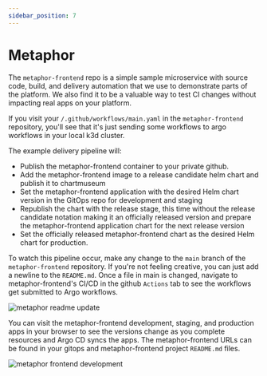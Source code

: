 ```yaml
---
sidebar_position: 7
---
```


# Metaphor

The ```metaphor-frontend``` repo is a simple sample microservice with source code, build, and delivery automation that we use to demonstrate parts of the platform. We also find it to be a valuable way to test CI changes without impacting real apps on your platform.

If you visit your ```/.github/workflows/main.yaml``` in the ```metaphor-frontend``` repository, you'll see that it's just sending some workflows to argo workflows in your local k3d cluster.

The example delivery pipeline will:

- Publish the metaphor-frontend container to your private github.
- Add the metaphor-frontend image to a release candidate helm chart and publish it to chartmuseum
- Set the metaphor-frontend application with the desired Helm chart version in the GitOps repo for development and staging
- Republish the chart with the release stage, this time without the release candidate notation making it an officially released version and prepare the metaphor-frontend application chart for the next release version
- Set the officially released metaphor-frontend chart as the desired Helm chart for production.

To watch this pipeline occur, make any change to the ```main``` branch of the ```metaphor-frontend``` repository. If you're not feeling creative, you can just add a newline to the ```README.md```. Once a file in main is changed, navigate to metaphor-frontend's CI/CD in the github ```Actions``` tab to see the workflows get submitted to Argo workflows.

![metaphor readme update](/img/metaphor-readme-update.png)

You can visit the metaphor-frontend development, staging, and production apps in your browser to see the versions change as you complete resources and Argo CD syncs the apps. The metaphor-frontend URLs can be found in your gitops and metaphor-frontend project ```README.md``` files.

![metaphor frontend development](/img/metaphor-frontend-development.png)